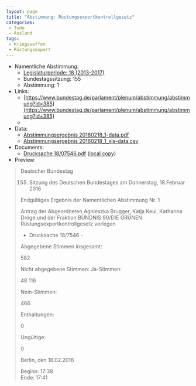 ```yaml
---
layout: page
title: "Abstimmung: Rüstungsexportkontrollgesetz"
categories:
 - Todo
 - Ausland
tags:
 - Kriegswaffen
 - Rüstungsexport
---
```


* Namentliche Abstimmung:
    * [Legislaturperiode: 18 (2013-2017)](https://de.wikipedia.org/wiki/18._Deutscher_Bundestag)
    * Bundestagssitzung: 155
    * Abstimmung: 1
* Links: 
    * [https://www.bundestag.de/parlament/plenum/abstimmung/abstimmung?id=385](https://www.bundestag.de/parlament/plenum/abstimmung/abstimmung?id=385)
    * 
* Data: 
    * [Abstimmungsergebnis 20160218_1-data.pdf](/res/abstimmungsliste/20160218_1-data.pdf)
    * [Abstimmungsergebnis 20160218_1_xls-data.csv](/res/abstimmungsliste/analyses/20160218_1_xls-data.csv)
* Documents: 
    * [Drucksache 18/07546.pdf](http://dip21.bundestag.de/dip21/btd/18/075/1807546.pdf) ([local copy](/res/abstimmungsdaten/018-155-01/1807546.pdf))
* Preview: 
> Deutscher Bundestag
> 
> 155. Sitzung des Deutschen Bundestages
> am Donnerstag, 18.Februar 2016
> 
> Endgültiges Ergebnis der Namentlichen Abstimmung Nr. 1
> 
> Antrag der Abgeordneten Agnieszka Brugger, Katja Keul, Katharina Dröge und der Fraktion
> BÜNDNIS 90/DIE GRÜNEN
> Rüstungsexportkontrollgesetz vorlegen
> - Drucksache 18/7546 -
> 
> Abgegebene Stimmen insgesamt:
> 
> 582
> 
> Nicht abgegebene Stimmen:
> Ja-Stimmen:
> 
> 48
> 116
> 
> Nein-Stimmen:
> 
> 466
> 
> Enthaltungen:
> 
> 0
> 
> Ungültige:
> 
> 0
> 
> Berlin, den 18.02.2016
> 
> Beginn: 17:38  
> Ende: 17:41
